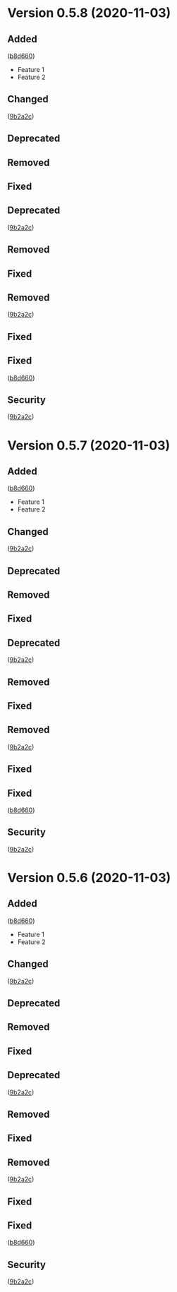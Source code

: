 # Version 0.5.8 (2020-11-03)

## Added
 ([b8d660](https://github.com/webreinvent/vaahcli/commit/b8d66032b40b3ce5a8a83c51e92fe78d7434c106))

- Feature 1
- Feature 2


## Changed
 ([9b2a2c](https://github.com/webreinvent/vaahcli/commit/9b2a2c47f9cc9f7e87ba933f8649911b680ea840))


## Deprecated

## Removed

## Fixed


## Deprecated
 ([9b2a2c](https://github.com/webreinvent/vaahcli/commit/9b2a2c47f9cc9f7e87ba933f8649911b680ea840))


## Removed

## Fixed


## Removed
 ([9b2a2c](https://github.com/webreinvent/vaahcli/commit/9b2a2c47f9cc9f7e87ba933f8649911b680ea840))


## Fixed


## Fixed
 ([b8d660](https://github.com/webreinvent/vaahcli/commit/b8d66032b40b3ce5a8a83c51e92fe78d7434c106))
## 
## Security
 ([9b2a2c](https://github.com/webreinvent/vaahcli/commit/9b2a2c47f9cc9f7e87ba933f8649911b680ea840))
## 
# Version 0.5.7 (2020-11-03)

## Added
 ([b8d660](https://github.com/webreinvent/vaahcli/commit/b8d66032b40b3ce5a8a83c51e92fe78d7434c106))

- Feature 1
- Feature 2


## Changed
 ([9b2a2c](https://github.com/webreinvent/vaahcli/commit/9b2a2c47f9cc9f7e87ba933f8649911b680ea840))


## Deprecated

## Removed

## Fixed


## Deprecated
 ([9b2a2c](https://github.com/webreinvent/vaahcli/commit/9b2a2c47f9cc9f7e87ba933f8649911b680ea840))


## Removed

## Fixed


## Removed
 ([9b2a2c](https://github.com/webreinvent/vaahcli/commit/9b2a2c47f9cc9f7e87ba933f8649911b680ea840))


## Fixed


## Fixed
 ([b8d660](https://github.com/webreinvent/vaahcli/commit/b8d66032b40b3ce5a8a83c51e92fe78d7434c106))
## 
## Security
 ([9b2a2c](https://github.com/webreinvent/vaahcli/commit/9b2a2c47f9cc9f7e87ba933f8649911b680ea840))
## 
# Version 0.5.6 (2020-11-03)

## Added
 ([b8d660](https://github.com/webreinvent/vaahcli/commit/b8d66032b40b3ce5a8a83c51e92fe78d7434c106))

- Feature 1
- Feature 2


## Changed
 ([9b2a2c](https://github.com/webreinvent/vaahcli/commit/9b2a2c47f9cc9f7e87ba933f8649911b680ea840))


## Deprecated

## Removed

## Fixed


## Deprecated
 ([9b2a2c](https://github.com/webreinvent/vaahcli/commit/9b2a2c47f9cc9f7e87ba933f8649911b680ea840))


## Removed

## Fixed


## Removed
 ([9b2a2c](https://github.com/webreinvent/vaahcli/commit/9b2a2c47f9cc9f7e87ba933f8649911b680ea840))


## Fixed


## Fixed
 ([b8d660](https://github.com/webreinvent/vaahcli/commit/b8d66032b40b3ce5a8a83c51e92fe78d7434c106))
## 
## Security
 ([9b2a2c](https://github.com/webreinvent/vaahcli/commit/9b2a2c47f9cc9f7e87ba933f8649911b680ea840))
## 
